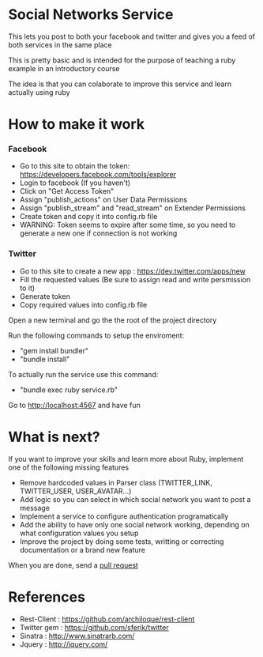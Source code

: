 # Social Networks Service

This lets you post to both your facebook and twitter and gives you a feed of both services in the same place

This is pretty basic and is intended for the purpose of teaching a ruby example in an introductory course

The idea is that you can colaborate to improve this service and learn actually using ruby

# How to make it work

### Facebook

* Go to this site to obtain the token:  https://developers.facebook.com/tools/explorer
* Login to facebook (If you haven't)
* Click on "Get Access Token"
* Assign "publish_actions" on User Data Permissions
* Assign "publish_stream" and "read_stream" on Extender Permissions
* Create token and copy it into config.rb file
* WARNING: Token seems to expire after some time, so you need to generate a new one if connection is not working

### Twitter

* Go to this site to create a new app  : https://dev.twitter.com/apps/new
* Fill the requested values (Be sure to assign read and write persmission to it)
* Generate token
* Copy required values into config.rb file

Open a new terminal and go the the root of the project directory

Run the following commands to setup the enviroment:
* "gem install bundler"
* "bundle install"

To actually run the service use this command:

* "bundle exec ruby service.rb"

Go to [http://localhost:4567](http://localhost:4567) and have fun

# What is next?

If you want to improve your skills and learn more about Ruby, implement one of the following missing features

* Remove hardcoded values in Parser class (TWITTER_LINK, TWITTER_USER, USER_AVATAR...)
* Add logic so you can select in which social network you want to post a message
* Implement a service to configure authentication programatically
* Add the ability to have only one social network working, depending on what configuration values you setup
* Improve the project by doing some tests, writting or correcting documentation or a brand new feature

When you are done, send a [pull request](https://help.github.com/articles/using-pull-requests)

# References

* Rest-Client : https://github.com/archiloque/rest-client
* Twitter gem : https://github.com/sferik/twitter
* Sinatra     : http://www.sinatrarb.com/
* Jquery      : http://jquery.com/
